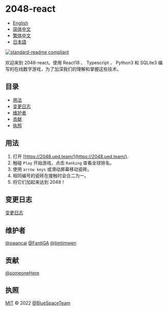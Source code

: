 <!--
 * @Author: fantiga
 * @Date: 2022-06-16 12:51:39
 * @LastEditTime: 2022-07-02 17:08:45
 * @LastEditors: fantiga
 * @Description: 
 * @FilePath: /2048-react/README.zh-CN.md
-->
# 2048-react

- [English](README.md)
- [简体中文](README.zh-CN.md)
- [繁体中文](README.zh-TW.md)
- [日本語](README.ja.md)

[![standard-readme compliant](https://img.shields.io/badge/standard--readme-OK-green.svg?style=flat-square)](https://github.com/RichardLitt/standard-readme)

欢迎来到 2048-react。使用 React18 、 Typescript 、 Python3 和 SQLite3 编写的在线数字游戏，为了加深我们的理解和掌握这些技术。

## 目录

- [用法](#用法)
- [变更日志](#变更日志)
- [维护者](#维护者)
- [贡献](#贡献)
- [执照](#执照)

## 用法

1. 打开 [https://2048.ued.team/](https://2048.ued.team/).
2. 触碰 `Play` 开始游戏，点击 `Ranking` 查看全球排名。
3. 使用 `arrow keys` 或滑动屏幕移动瓷砖。
4. 相同编号的瓷砖在接触时会合二为一。
5. 将它们加起来达到 2048！

## 变更日志

[变更日志](CHANGELOG.md)

## 维护者

[@swancai](https://github.com/swancai)
[@FantiGA](https://github.com/FantiGA)
[@timtimwen](https://github.com/timtimwen)

## 贡献

[@someoneHere](https://github.com/someoneHere)

## 执照

[MIT](LICENSE)  © 2022 [@BlueSpaceTeam](https://github.com/BlueSpaceTeam)
